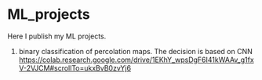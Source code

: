 # ML_projects
Here I publish my ML projects.

1) binary classification of percolation maps. The decision is based on CNN
https://colab.research.google.com/drive/1EKhY_wpsDgF6I41kWAAv_g1fxV-2VJCM#scrollTo=ukxBvB0zvYj6

